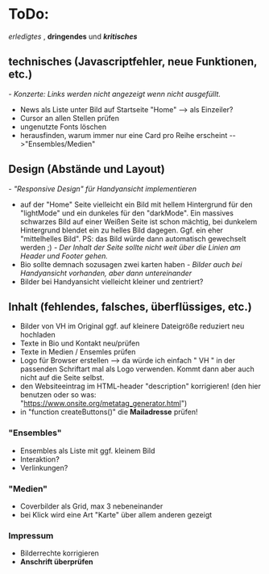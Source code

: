 # ToDo:
_erledigtes_ , __dringendes__ und ___kritisches___

## technisches (Javascriptfehler, neue Funktionen, etc.)
_- Konzerte: Links werden nicht angezeigt wenn nicht ausgefüllt._
- News als Liste unter Bild auf Startseite "Home" --> als Einzeiler?
- Cursor an allen Stellen prüfen
- ungenutzte Fonts löschen
- herausfinden, warum immer nur eine Card pro Reihe erscheint -->"Ensembles/Medien"

## Design (Abstände und Layout)
_- "Responsive Design" für Handyansicht implementieren_
- auf der "Home" Seite vielleicht ein Bild mit hellem Hintergrund für den "lightMode" und ein dunkeles für den "darkMode". Ein massives schwarzes Bild auf einer Weißen Seite ist schon mächtig, bei dunkelem Hintergrund blendet ein zu helles Bild dagegen. Ggf. ein eher "mittelhelles Bild". PS: das Bild würde dann automatisch gewechselt werden ;)
_- Der Inhalt der Seite sollte nicht weit über die Linien am Header und Footer gehen._
- Bio sollte demnach sozusagen zwei karten haben
_- Bilder auch bei Handyansicht vorhanden, aber dann untereinander_
- Bilder bei Handyansicht vielleicht kleiner und zentriert?


## Inhalt (fehlendes, falsches, überflüssiges, etc.)
- Bilder von VH im Original ggf. auf kleinere Dateigröße reduziert neu hochladen
- Texte in Bio und Kontakt neu/prüfen
- Texte in Medien / Ensemles prüfen
- Logo für Browser erstellen --> da würde ich einfach " VH " in der passenden Schriftart mal als Logo verwenden. Kommt dann aber auch nicht auf die Seite selbst.
- den Websiteeintrag im HTML-header "description" korrigieren! (den hier benutzen oder so was: "https://www.onsite.org/metatag_generator.html")
- in "function createButtons()" die __Mailadresse__ prüfen!


### "Ensembles"
- Ensembles als Liste mit ggf. kleinem Bild
- Interaktion?
- Verlinkungen?

### "Medien"
- Coverbilder als Grid, max 3 nebeneinander
- bei Klick wird eine Art "Karte" über allem anderen gezeigt

### Impressum
- Bilderrechte korrigieren
- __Anschrift überprüfen__
